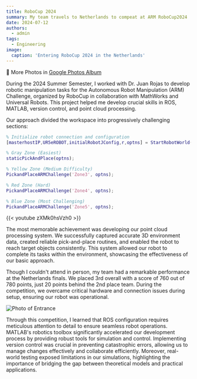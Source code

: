 ```yaml
---
title: RoboCup 2024
summary: My team travels to Netherlands to compeat at ARM RoboCup2024
date: 2024-07-12
authors:
  - admin
tags:
  - Engineering
image:
  caption: 'Entering RoboCup 2024 in the Netherlands'
---
```


📸 More Photos in [Google Photos Album](https://photos.google.com/share/AF1QipPSmfFeSJJbMU2WLBbBXzbHhqlMcnstHh4q7ZX6bPWX3S9jctF7mmxMBtcpnR7IyA?key=TDhNSV9PeEtPWk1PczRoM2hGb2lEMmJsUks1YmxR)

During the 2024 Summer Semester, I worked with Dr. Juan Rojas to develop robotic manipulation tasks for the Autonomous Robot Manipulation (ARM) Challenge, organized by RoboCup in collaboration with MathWorks and Universal Robots. This project helped me develop crucial skills in ROS, MATLAB, version control, and point cloud processing.  

Our approach divided the workspace into progressively challenging sections:  

```matlab
% Initialize robot connection and configuration
[masterhostIP,UR5eROBOT,initialRobotJConfig,r,optns] = StartRobotWorld("IP-ADDRESS", "UR5e");

% Gray Zone (Easiest)
staticPickAndPlace(optns); 

% Yellow Zone (Medium Difficulty)
PickandPlaceARMChallenge('Zone3', optns);

% Red Zone (Hard)
PickandPlaceARMChallenge('Zone4', optns);

% Blue Zone (Most Challenging)
PickandPlaceARMChallenge('Zone5', optns);
```

{{< youtube zXMk0hsVzh0 >}}

The most memorable achievement was developing our point cloud processing system. We successfully captured accurate 3D environment data, created reliable pick-and-place routines, and enabled the robot to reach target objects consistently. This system allowed our robot to complete its tasks within the environment, showcasing the effectiveness of our basic approach.

Though I couldn't attend in person, my team had a remarkable performance at the Netherlands finals. We placed 3rd overall with a score of 760 out of 780 points, just 20 points behind the 2nd place team. During the competition, we overcame critical hardware and connection issues during setup, ensuring our robot was operational. 

![Photo of Entrance](RoboCup2024-Image2.jpg)


Through this competition, I learned that ROS configuration requires meticulous attention to detail to ensure seamless robot operations. MATLAB's robotics toolbox significantly accelerated our development process by providing robust tools for simulation and control. Implementing version control was crucial in preventing catastrophic errors, allowing us to manage changes effectively and collaborate efficiently. Moreover, real-world testing exposed limitations in our simulations, highlighting the importance of bridging the gap between theoretical models and practical applications.

